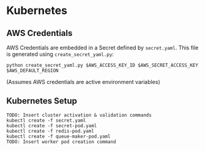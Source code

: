 # Kubernetes


## AWS Credentials

AWS Credentials are embedded in a Secret defined by `secret.yaml`. 
This file is generated using `create_secret_yaml.py`:

```
python create_secret_yaml.py $AWS_ACCESS_KEY_ID $AWS_SECRET_ACCESS_KEY $AWS_DEFAULT_REGION 

```
(Assumes AWS credentials are active environment variables)


## Kubernetes Setup

```
TODO: Insert cluster activation & validation commands
kubectl create -f secret.yaml
kubectl create -f secret-pod.yaml
kubectl create -f redis-pod.yaml
kubectl create -f queue-maker-pod.yaml
TODO: Insert worker pod creation command
```
